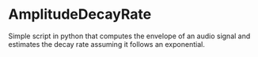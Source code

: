 # AmplitudeDecayRate
Simple script in python that computes the envelope of an audio signal and estimates the decay rate assuming it follows an exponential.
